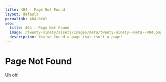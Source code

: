 ```yaml
---
title: 404 - Page Not Found
layout: default
permalink: 404.html
seo:
  title: 404 - Page Not Found
  image: /twenty-ninety/assets/images/meta/twenty-ninety--meta--404.png
  description: You've found a page that isn't a page!
---
```


# Page Not Found

Uh oh!
